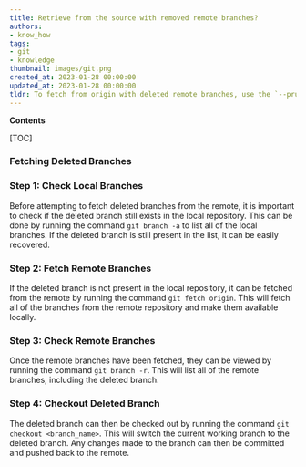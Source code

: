 ```yaml
---
title: Retrieve from the source with removed remote branches?
authors:
- know_how
tags:
- git
- knowledge
thumbnail: images/git.png
created_at: 2023-01-28 00:00:00
updated_at: 2023-01-28 00:00:00
tldr: To fetch from origin with deleted remote branches, use the `--prune` flag.
---
```


**Contents**

[TOC]

### Fetching Deleted Branches

### Step 1: Check Local Branches

Before attempting to fetch deleted branches from the remote, it is important to check if the deleted branch still exists in the local repository. This can be done by running the command `git branch -a` to list all of the local branches. If the deleted branch is still present in the list, it can be easily recovered.

### Step 2: Fetch Remote Branches

If the deleted branch is not present in the local repository, it can be fetched from the remote by running the command `git fetch origin`. This will fetch all of the branches from the remote repository and make them available locally.

### Step 3: Check Remote Branches

Once the remote branches have been fetched, they can be viewed by running the command `git branch -r`. This will list all of the remote branches, including the deleted branch.

### Step 4: Checkout Deleted Branch

The deleted branch can then be checked out by running the command `git checkout <branch_name>`. This will switch the current working branch to the deleted branch. Any changes made to the branch can then be committed and pushed back to the remote.

